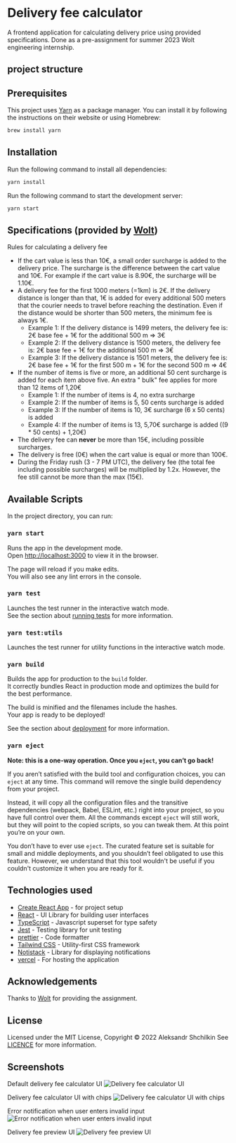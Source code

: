 # Delivery fee calculator

A frontend application for calculating delivery price using provided specifications. Done as a pre-assignment for summer
2023 Wolt engineering internship.

## project structure


## Prerequisites

This project uses [Yarn](https://yarnpkg.com/) as a package manager. You can install it by following the instructions on
their website or using Homebrew:

```bash
brew install yarn
```

## Installation

Run the following command to install all dependencies:

```bash
yarn install
```

Run the following command to start the development server:

```bash
yarn start
```

## Specifications (provided by [Wolt](https://wolt.com))

Rules for calculating a delivery fee

* If the cart value is less than 10€, a small order surcharge is added to the delivery price. The surcharge is the
  difference between the cart value and 10€. For example if the cart value is 8.90€, the surcharge will be 1.10€.
* A delivery fee for the first 1000 meters (=1km) is 2€. If the delivery distance is longer than that, 1€ is added for
  every additional 500 meters that the courier needs to travel before reaching the destination. Even if the distance
  would be shorter than 500 meters, the minimum fee is always 1€.
    * Example 1: If the delivery distance is 1499 meters, the delivery fee is: 2€ base fee + 1€ for the additional 500 m
      => 3€
    * Example 2: If the delivery distance is 1500 meters, the delivery fee is: 2€ base fee + 1€ for the additional 500 m
      => 3€
    * Example 3: If the delivery distance is 1501 meters, the delivery fee is: 2€ base fee + 1€ for the first 500 m + 1€
      for the second 500 m => 4€
* If the number of items is five or more, an additional 50 cent surcharge is added for each item above five. An extra "
  bulk" fee applies for more than 12 items of 1,20€
    * Example 1: If the number of items is 4, no extra surcharge
    * Example 2: If the number of items is 5, 50 cents surcharge is added
    * Example 3: If the number of items is 10, 3€ surcharge (6 x 50 cents) is added
    * Example 4: If the number of items is 13, 5,70€ surcharge is added ((9 * 50 cents) + 1,20€)
* The delivery fee can __never__ be more than 15€, including possible surcharges.
* The delivery is free (0€) when the cart value is equal or more than 100€.
* During the Friday rush (3 - 7 PM UTC), the delivery fee (the total fee including possible surcharges) will be
  multiplied by 1.2x. However, the fee still cannot be more than the max (15€).

## Available Scripts

In the project directory, you can run:

### `yarn start`

Runs the app in the development mode.\
Open [http://localhost:3000](http://localhost:3000) to view it in the browser.

The page will reload if you make edits.\
You will also see any lint errors in the console.

### `yarn test`

Launches the test runner in the interactive watch mode.\
See the section about [running tests](https://facebook.github.io/create-react-app/docs/running-tests) for more
information.

### `yarn test:utils`

Launches the test runner for utility functions in the interactive watch mode.

### `yarn build`

Builds the app for production to the `build` folder.\
It correctly bundles React in production mode and optimizes the build for the best performance.

The build is minified and the filenames include the hashes.\
Your app is ready to be deployed!

See the section about [deployment](https://facebook.github.io/create-react-app/docs/deployment) for more information.

### `yarn eject`

**Note: this is a one-way operation. Once you `eject`, you can’t go back!**

If you aren’t satisfied with the build tool and configuration choices, you can `eject` at any time. This command will
remove the single build dependency from your project.

Instead, it will copy all the configuration files and the transitive dependencies (webpack, Babel, ESLint, etc.) right
into your project, so you have full control over them. All the commands except `eject` will still work, but they will
point to the copied scripts, so you can tweak them. At this point you’re on your own.

You don’t have to ever use `eject`. The curated feature set is suitable for small and middle deployments, and you
shouldn’t feel obligated to use this feature. However, we understand that this tool wouldn't be useful if you couldn't
customize it when you are ready for it.

## Technologies used

- [Create React App](https://create-react-app.dev/) - for project setup
- [React](https://reactjs.org/) - UI Library for building user interfaces
- [TypeScript](https://www.typescriptlang.org/) - Javascript superset for type safety
- [Jest](https://jestjs.io/) - Testing library for unit testing
- [prettier](https://prettier.io/) - Code formatter
- [Tailwind CSS](https://tailwindcss.com/) - Utility-first CSS framework
- [Notistack](https://iamhosseindhv.com/notistack) - Library for displaying notifications
- [vercel](https://vercel.com/) - For hosting the application

## Acknowledgements

Thanks to [Wolt](https://wolt.com/) for providing the assignment.

## License

Licensed under the MIT License, Copyright © 2022 Aleksandr Shchilkin See [LICENCE](LICENCE) for more information.


## Screenshots

Default delivery fee calculator UI
![Delivery fee calculator UI](screenshots/calculator.png?raw=true "Delivery fee calculator UI")

Delivery fee calculator UI with chips
![Delivery fee calculator UI with chips](screenshots/calculator_with_chips.png?raw=true "Delivery fee calculator UI with chips")

Error notification when user enters invalid input
![Error notification when user enters invalid input](screenshots/calculator_error_snackbar.png?raw=true "Error notification when user enters invalid input")

Delivery fee preview UI
![Delivery fee preview UI](screenshots/preview.png?raw=true "Delivery fee preview UI")

